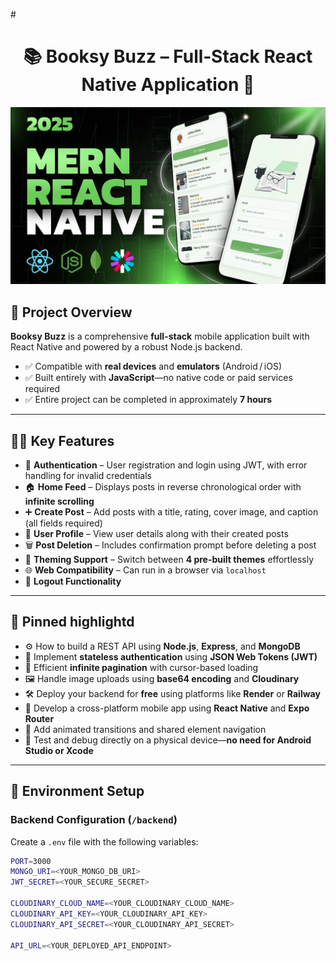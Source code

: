 
#<h1 align="center">📚 Booksy Buzz – Full‑Stack React Native Application 🚀</h1>

![Demo App](/mobile/assets/images/screenshot-for-readme.png)

## 🎯 Project Overview

**Booksy Buzz** is a comprehensive **full-stack** mobile application built with React Native and powered by a robust Node.js backend.

- ✅ Compatible with **real devices** and **emulators** (Android / iOS)  
- ✅ Built entirely with **JavaScript**—no native code or paid services required  
- ✅ Entire project can be completed in approximately **7 hours**

---

## 🧑‍💻 Key Features

- 🔐 **Authentication** – User registration and login using JWT, with error handling for invalid credentials  
- 🏠 **Home Feed** – Displays posts in reverse chronological order with **infinite scrolling**  
- ➕ **Create Post** – Add posts with a title, rating, cover image, and caption (all fields required)  
- 👤 **User Profile** – View user details along with their created posts  
- 🗑️ **Post Deletion** – Includes confirmation prompt before deleting a post  
- 🎨 **Theming Support** – Switch between **4 pre-built themes** effortlessly  
- 🌐 **Web Compatibility** – Can run in a browser via `localhost`  
- 🚪 **Logout Functionality**

---

## 🧠 Pinned highlightd

- ⚙️ How to build a REST API using **Node.js**, **Express**, and **MongoDB**  
- 🔐 Implement **stateless authentication** using **JSON Web Tokens (JWT)**  
- 🔄 Efficient **infinite pagination** with cursor-based loading  
- 🖼️ Handle image uploads using **base64 encoding** and **Cloudinary**  
- 🛠️ Deploy your backend for **free** using platforms like **Render** or **Railway**  
- 📱 Develop a cross-platform mobile app using **React Native** and **Expo Router**  
- 🧭 Add animated transitions and shared element navigation  
- 🧪 Test and debug directly on a physical device—**no need for Android Studio or Xcode**

---

## 🔧 Environment Setup

### Backend Configuration (`/backend`)

Create a `.env` file with the following variables:

```bash
PORT=3000
MONGO_URI=<YOUR_MONGO_DB_URI>
JWT_SECRET=<YOUR_SECURE_SECRET>

CLOUDINARY_CLOUD_NAME=<YOUR_CLOUDINARY_CLOUD_NAME>
CLOUDINARY_API_KEY=<YOUR_CLOUDINARY_API_KEY>
CLOUDINARY_API_SECRET=<YOUR_CLOUDINARY_API_SECRET>

API_URL=<YOUR_DEPLOYED_API_ENDPOINT>
